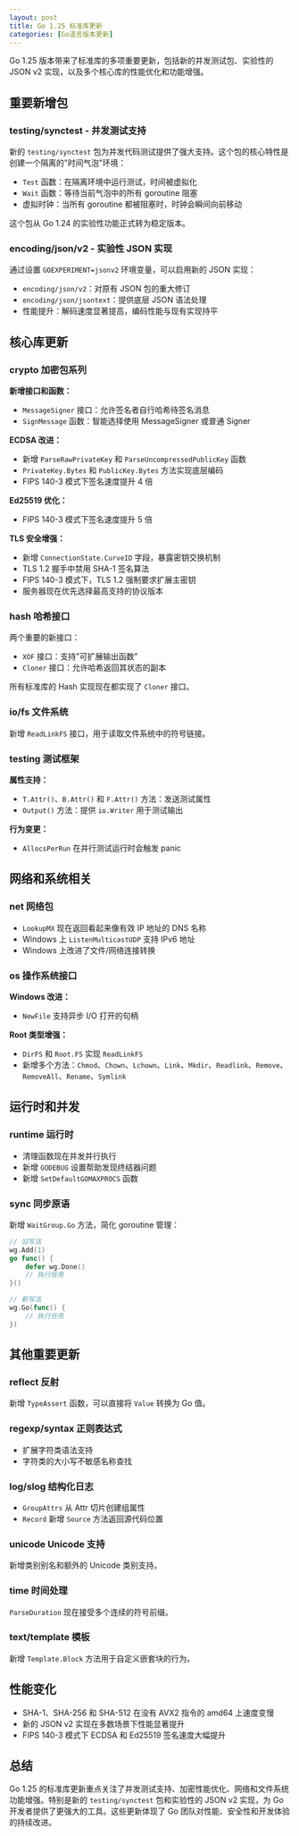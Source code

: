 ```yaml
---
layout: post
title: Go 1.25 标准库更新
categories: [Go语言版本更新]
---
```


Go 1.25 版本带来了标准库的多项重要更新，包括新的并发测试包、实验性的 JSON v2 实现，以及多个核心库的性能优化和功能增强。

## 重要新增包

### testing/synctest - 并发测试支持

新的 `testing/synctest` 包为并发代码测试提供了强大支持。这个包的核心特性是创建一个隔离的"时间气泡"环境：

- `Test` 函数：在隔离环境中运行测试，时间被虚拟化
- `Wait` 函数：等待当前气泡中的所有 goroutine 阻塞
- 虚拟时钟：当所有 goroutine 都被阻塞时，时钟会瞬间向前移动

这个包从 Go 1.24 的实验性功能正式转为稳定版本。

### encoding/json/v2 - 实验性 JSON 实现

通过设置 `GOEXPERIMENT=jsonv2` 环境变量，可以启用新的 JSON 实现：

- `encoding/json/v2`：对原有 JSON 包的重大修订
- `encoding/json/jsontext`：提供底层 JSON 语法处理
- 性能提升：解码速度显著提高，编码性能与现有实现持平

## 核心库更新

### crypto 加密包系列

**新增接口和函数：**
- `MessageSigner` 接口：允许签名者自行哈希待签名消息
- `SignMessage` 函数：智能选择使用 MessageSigner 或普通 Signer

**ECDSA 改进：**
- 新增 `ParseRawPrivateKey` 和 `ParseUncompressedPublicKey` 函数
- `PrivateKey.Bytes` 和 `PublicKey.Bytes` 方法实现底层编码
- FIPS 140-3 模式下签名速度提升 4 倍

**Ed25519 优化：**
- FIPS 140-3 模式下签名速度提升 5 倍

**TLS 安全增强：**
- 新增 `ConnectionState.CurveID` 字段，暴露密钥交换机制
- TLS 1.2 握手中禁用 SHA-1 签名算法
- FIPS 140-3 模式下，TLS 1.2 强制要求扩展主密钥
- 服务器现在优先选择最高支持的协议版本

### hash 哈希接口

两个重要的新接口：
- `XOF` 接口：支持"可扩展输出函数"
- `Cloner` 接口：允许哈希返回其状态的副本

所有标准库的 Hash 实现现在都实现了 `Cloner` 接口。

### io/fs 文件系统

新增 `ReadLinkFS` 接口，用于读取文件系统中的符号链接。

### testing 测试框架

**属性支持：**
- `T.Attr()`、`B.Attr()` 和 `F.Attr()` 方法：发送测试属性
- `Output()` 方法：提供 `io.Writer` 用于测试输出

**行为变更：**
- `AllocsPerRun` 在并行测试运行时会触发 panic

## 网络和系统相关

### net 网络包

- `LookupMX` 现在返回看起来像有效 IP 地址的 DNS 名称
- Windows 上 `ListenMulticastUDP` 支持 IPv6 地址
- Windows 上改进了文件/网络连接转换

### os 操作系统接口

**Windows 改进：**
- `NewFile` 支持异步 I/O 打开的句柄

**Root 类型增强：**
- `DirFS` 和 `Root.FS` 实现 `ReadLinkFS`
- 新增多个方法：`Chmod`、`Chown`、`Lchown`、`Link`、`Mkdir`、`Readlink`、`Remove`、`RemoveAll`、`Rename`、`Symlink`

## 运行时和并发

### runtime 运行时

- 清理函数现在并发并行执行
- 新增 `GODEBUG` 设置帮助发现终结器问题
- 新增 `SetDefaultGOMAXPROCS` 函数

### sync 同步原语

新增 `WaitGroup.Go` 方法，简化 goroutine 管理：

```go
// 旧写法
wg.Add(1)
go func() {
    defer wg.Done()
    // 执行任务
}()

// 新写法
wg.Go(func() {
    // 执行任务
})
```

## 其他重要更新

### reflect 反射

新增 `TypeAssert` 函数，可以直接将 `Value` 转换为 Go 值。

### regexp/syntax 正则表达式

- 扩展字符类语法支持
- 字符类的大小写不敏感名称查找

### log/slog 结构化日志

- `GroupAttrs` 从 Attr 切片创建组属性
- `Record` 新增 `Source` 方法返回源代码位置

### unicode Unicode 支持

新增类别别名和额外的 Unicode 类别支持。

### time 时间处理

`ParseDuration` 现在接受多个连续的符号前缀。

### text/template 模板

新增 `Template.Block` 方法用于自定义嵌套块的行为。

## 性能变化

- SHA-1、SHA-256 和 SHA-512 在没有 AVX2 指令的 amd64 上速度变慢
- 新的 JSON v2 实现在多数场景下性能显著提升
- FIPS 140-3 模式下 ECDSA 和 Ed25519 签名速度大幅提升

## 总结

Go 1.25 的标准库更新重点关注了并发测试支持、加密性能优化、网络和文件系统功能增强。特别是新的 `testing/synctest` 包和实验性的 JSON v2 实现，为 Go 开发者提供了更强大的工具。这些更新体现了 Go 团队对性能、安全性和开发体验的持续改进。